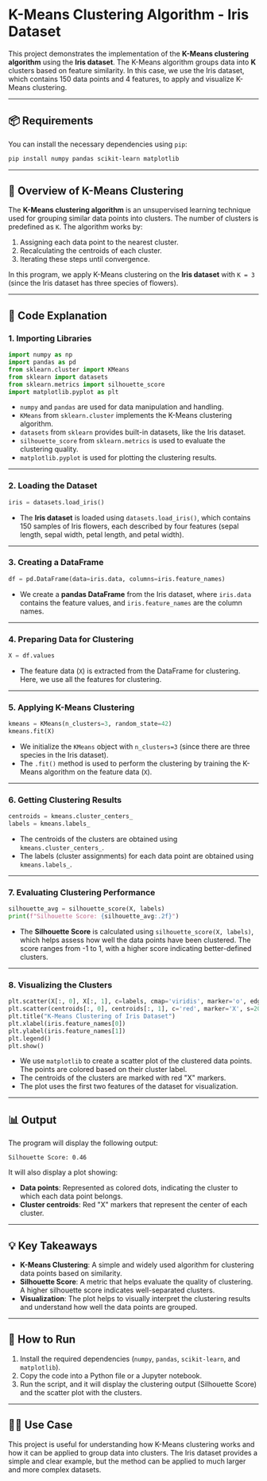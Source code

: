 
# K-Means Clustering Algorithm - Iris Dataset

This project demonstrates the implementation of the **K-Means clustering algorithm** using the **Iris dataset**. The K-Means algorithm groups data into **K** clusters based on feature similarity. In this case, we use the Iris dataset, which contains 150 data points and 4 features, to apply and visualize K-Means clustering.

---

## 📦 Requirements

You can install the necessary dependencies using `pip`:

```bash
pip install numpy pandas scikit-learn matplotlib
```

---

## 🧠 Overview of K-Means Clustering

The **K-Means clustering algorithm** is an unsupervised learning technique used for grouping similar data points into clusters. The number of clusters is predefined as `K`. The algorithm works by:
1. Assigning each data point to the nearest cluster.
2. Recalculating the centroids of each cluster.
3. Iterating these steps until convergence.

In this program, we apply K-Means clustering on the **Iris dataset** with `K = 3` (since the Iris dataset has three species of flowers).

---

## 📁 Code Explanation

### 1. **Importing Libraries**

```python
import numpy as np
import pandas as pd
from sklearn.cluster import KMeans
from sklearn import datasets
from sklearn.metrics import silhouette_score
import matplotlib.pyplot as plt
```

- `numpy` and `pandas` are used for data manipulation and handling.
- `KMeans` from `sklearn.cluster` implements the K-Means clustering algorithm.
- `datasets` from `sklearn` provides built-in datasets, like the Iris dataset.
- `silhouette_score` from `sklearn.metrics` is used to evaluate the clustering quality.
- `matplotlib.pyplot` is used for plotting the clustering results.

---

### 2. **Loading the Dataset**

```python
iris = datasets.load_iris()
```

- The **Iris dataset** is loaded using `datasets.load_iris()`, which contains 150 samples of Iris flowers, each described by four features (sepal length, sepal width, petal length, and petal width).

---

### 3. **Creating a DataFrame**

```python
df = pd.DataFrame(data=iris.data, columns=iris.feature_names)
```

- We create a **pandas DataFrame** from the Iris dataset, where `iris.data` contains the feature values, and `iris.feature_names` are the column names.

---

### 4. **Preparing Data for Clustering**

```python
X = df.values
```

- The feature data (`X`) is extracted from the DataFrame for clustering. Here, we use all the features for clustering.

---

### 5. **Applying K-Means Clustering**

```python
kmeans = KMeans(n_clusters=3, random_state=42)
kmeans.fit(X)
```

- We initialize the `KMeans` object with `n_clusters=3` (since there are three species in the Iris dataset).
- The `.fit()` method is used to perform the clustering by training the K-Means algorithm on the feature data (`X`).

---

### 6. **Getting Clustering Results**

```python
centroids = kmeans.cluster_centers_
labels = kmeans.labels_
```

- The centroids of the clusters are obtained using `kmeans.cluster_centers_`.
- The labels (cluster assignments) for each data point are obtained using `kmeans.labels_`.

---

### 7. **Evaluating Clustering Performance**

```python
silhouette_avg = silhouette_score(X, labels)
print(f"Silhouette Score: {silhouette_avg:.2f}")
```

- The **Silhouette Score** is calculated using `silhouette_score(X, labels)`, which helps assess how well the data points have been clustered. The score ranges from -1 to 1, with a higher score indicating better-defined clusters.

---

### 8. **Visualizing the Clusters**

```python
plt.scatter(X[:, 0], X[:, 1], c=labels, cmap='viridis', marker='o', edgecolor='k', alpha=0.7)
plt.scatter(centroids[:, 0], centroids[:, 1], c='red', marker='X', s=200, label='Centroids')
plt.title("K-Means Clustering of Iris Dataset")
plt.xlabel(iris.feature_names[0])
plt.ylabel(iris.feature_names[1])
plt.legend()
plt.show()
```

- We use `matplotlib` to create a scatter plot of the clustered data points. The points are colored based on their cluster label.
- The centroids of the clusters are marked with red "X" markers.
- The plot uses the first two features of the dataset for visualization.

---

## 📊 Output

The program will display the following output:

```text
Silhouette Score: 0.46
```

It will also display a plot showing:
- **Data points**: Represented as colored dots, indicating the cluster to which each data point belongs.
- **Cluster centroids**: Red "X" markers that represent the center of each cluster.

---

## 💡 Key Takeaways

- **K-Means Clustering**: A simple and widely used algorithm for clustering data points based on similarity.
- **Silhouette Score**: A metric that helps evaluate the quality of clustering. A higher silhouette score indicates well-separated clusters.
- **Visualization**: The plot helps to visually interpret the clustering results and understand how well the data points are grouped.

---

## 🚀 How to Run

1. Install the required dependencies (`numpy`, `pandas`, `scikit-learn`, and `matplotlib`).
2. Copy the code into a Python file or a Jupyter notebook.
3. Run the script, and it will display the clustering output (Silhouette Score) and the scatter plot with the clusters.

---

## 👨‍💻 Use Case

This project is useful for understanding how K-Means clustering works and how it can be applied to group data into clusters. The Iris dataset provides a simple and clear example, but the method can be applied to much larger and more complex datasets.